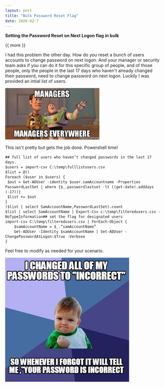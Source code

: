```yaml
---
layout: post
title: "Bulk Password Reset Flag"
date: 2020-02-7
---
```


**Setting the Password Reset on Next Logon flag in bulk**

{{ more }}

I had this problem the other day.  How do you reset a bunch of users accounts to change password on next logon.  And your manager or security team asks if you can do it for this specific group of people, and of those people, only the people in the last 17 days who haven't already changed their password, need to change password on next logon.  Luckily I was provided an intial list of users.

![alt text](https://raw.githubusercontent.com/soccershoe/JustAnotherAdmin/master/images/ManagersEverywhere.jpg)

This isn't pretty but gets the job done.  Powershell time!


    ## full list of users who haven’t changed passwords in the last 17 days.
    $users = import-csv C:\temp\fulllistusers.csv
    $list = @()
    Foreach ($user in $users) {
     $out = Get-ADUser -identity $user.samAccountname -Properties PasswordLastSet | where {$_.passwordlastset -lt ((get-date).adddays   (-17))}
     $list += $out
    }
    ($list | select SamAccountName,PasswordLastSet).count
    $list | select SamAccountName | Export-Csv c:\temp\filteredusers.csv -NoTypeInformation## set the flag for designated users
    import-csv C:\temp\filteredusers.csv | ForEach-Object {
        $samAccountName = $_.“samAccountName”
        Get-ADUser -Identity $samAccountName | Set-ADUser -ChangePasswordAtLogon:$True -Verbose
    }

Feel free to modify as needed for your scenario.

![alt text](https://raw.githubusercontent.com/soccershoe/JustAnotherAdmin/master/images/PasswordIncorrect.jpg)
